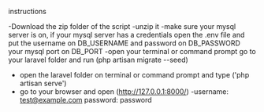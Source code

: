 instructions

-Download the zip folder of the script 
-unzip it
-make sure your mysql server is on, if your mysql server has a credentials open the .env file and put the username on DB_USERNAME and password on DB_PASSWORD your mysql port on DB_PORT
-open your terminal or command prompt go to your laravel folder and run (php artisan migrate --seed)
- open the laravel folder on terminal or command prompt and type ('php artisan serve')
- go to your browser and open (http://127.0.0.1:8000/)
-username: test@example.com password: password